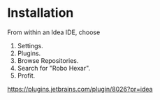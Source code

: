 # Installation

From within an Idea IDE, choose

1. Settings.
2. Plugins.
3. Browse Repositories.
4. Search for "Robo Hexar".
5. Profit.

https://plugins.jetbrains.com/plugin/8026?pr=idea


